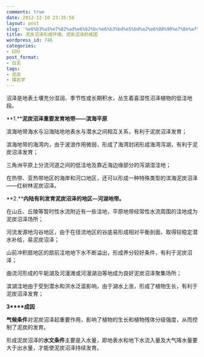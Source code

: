 ```yaml
---
comments: true
date: 2012-12-10 23:35:58
layout: post
slug: '%e6%b3%a5%e7%82%ad%e6%b2%bc%e6%b3%bd%e5%bd%a2%e6%88%90%e7%8e%af%e5%a2%83%e3%80%81%e6%b3%a5%e7%82%ad%e6%b2%bc%e6%b3%bd%e7%9a%84%e6%88%90%e5%9b%a0'
title: 泥炭沼泽形成环境、泥炭沼泽的成因
wordpress_id: 746
categories:
- EDU
post_format:
- 日志
tags:
- 泥炭
- 煤岩学
---
```


沼泽是地表土壤充分湿润、季节性或长期积水，丛生着喜湿性沼泽植物的低洼地段。

**1.****泥炭沼泽重要发育地带——滨海平原**

滨海地带海水与沿海陆地地表水与潜水之间相互关系，有利于泥炭沼泽发育；

滨海地带的海湾内，由于波浪作用微弱，形成了海湾封闭形成海湾泻湖，有利于泥炭沼泽发育；

三角洲平原上分流河道之间的低洼地及靠近海边缘部分的泻湖湿洼地；

在热带、亚热带地区的海岸和河口地区，还可以形成一种特殊类型的滨海泥炭沼泽——红树林泥炭沼泽。

**2.****内陆有利发育泥炭沼泽的地区—河湖地带。**

在山丘、丘陵等暂时性水流附近有一些洼地，平原地带经常性水流周围的洼地成为泥炭沼泽场所；

河流发源地沟谷地区，由于在径流地区的谷底易形成相对平衡剖面，取得较稳定潜水补给，易泥炭沼泽；

山前冲积扇地区的扇前洼地地下水不断溢出，形成养分较好条件，有利于泥炭沼泽；

曲流河形成的牛轭湖及河漫滩或河漫湖泊等地成为良好泥炭沼泽聚集场所；

滨湖洼地由于受到潜水和洪水泛滥影响，由于湖水上涨，形成了植物生长，有利于泥炭沼泽发育；

**3****成因**

**气候条件**对泥炭沼泽起重要作用，影响了植物的生长和植物残体分级强度，从而控制了泥炭的发育。

形成泥炭沼泽的**水文条件**主要是入水量，即地表水和地下水流入量及大气降水量要大于出水量，才能使泥炭沼泽持续发育。
